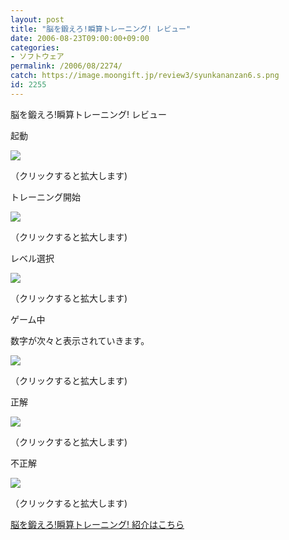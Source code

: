 ```yaml
---
layout: post
title: "脳を鍛えろ!瞬算トレーニング! レビュー"
date: 2006-08-23T09:00:00+09:00
categories:
- ソフトウェア
permalink: /2006/08/2274/
catch: https://image.moongift.jp/review3/syunkananzan6.s.png
id: 2255
---
```

脳を鍛えろ!瞬算トレーニング! レビュー  
<!--more-->

起動

  

[![](https://image.moongift.jp/review3/syunkananzan1.s.png)](https://image.moongift.jp/review3/syunkananzan1.png)  
  
（クリックすると拡大します)

  

トレーニング開始

  

[![](https://image.moongift.jp/review3/syunkananzan2.s.png)](https://image.moongift.jp/review3/syunkananzan2.png)  
  
（クリックすると拡大します)

  

レベル選択

  

[![](https://image.moongift.jp/review3/syunkananzan5.s.png)](https://image.moongift.jp/review3/syunkananzan5.png)  
  
（クリックすると拡大します)

  

ゲーム中

  

数字が次々と表示されていきます。

  

[![](https://image.moongift.jp/review3/syunkananzan6.s.png)](https://image.moongift.jp/review3/syunkananzan6.png)  
  
（クリックすると拡大します)

  

正解

  

[![](https://image.moongift.jp/review3/syunkananzan4.s.png)](https://image.moongift.jp/review3/syunkananzan4.png)  
  
（クリックすると拡大します)

  

不正解

  

[![](https://image.moongift.jp/review3/syunkananzan3.s.png)](https://image.moongift.jp/review3/syunkananzan3.png)  
  
（クリックすると拡大します)

  

[脳を鍛えろ!瞬算トレーニング! 紹介はこちら](http://fw.moongift.jp/intro/i-2270.html)

